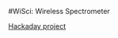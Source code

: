 #WiSci: Wireless Spectrometer

[Hackaday project](https://hackaday.io/project/13422-wisci-wireless-spectrometer "Hackaday project")
